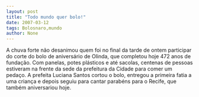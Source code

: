 ```yaml
---
layout: post
title: "Todo mundo quer bolo!"
date: 2007-03-12
tags: Bolosnaro,mundo
author: None
---
```

A chuva forte não desanimou quem foi no final da tarde de ontem participar do corte do bolo de aniversário de Olinda, que completou hoje 472 anos de fundação. 
Com panelas, potes plásticos e até sacolas, centenas de pessoas estiveram na frente da sede da prefeitura da Cidade para comer um pedaço.
A prefeita Luciana Santos cortou o bolo, entregou&nbsp;a primeira fatia a uma criança e depois seguiu para cantar parabéns para o Recife, que também aniversariou hoje. 